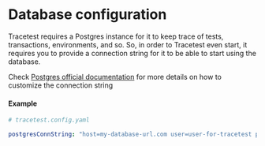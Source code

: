 # Database configuration

Tracetest requires a Postgres instance for it to keep trace of tests, transactions, environments, and so. So, in order to Tracetest even start, it requires you to provide a connection string for it to be able to start using the database.

Check [Postgres official documentation](https://www.postgresql.org/docs/current/libpq-connect.html#LIBPQ-CONNSTRING) for more details on how to customize the connection string

#### Example
```yaml
# tracetest.config.yaml

postgresConnString: "host=my-database-url.com user=user-for-tracetest password=password-for-the-user port=5432 sslMode=disabled"
```
